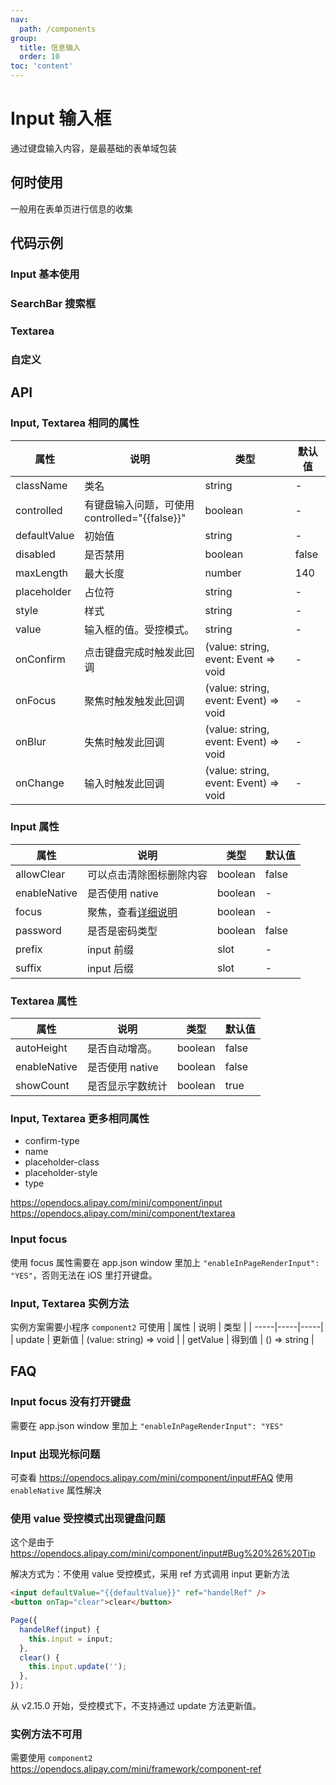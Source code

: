 ```yaml
---
nav:
  path: /components
group:
  title: 信息输入
  order: 10
toc: 'content'
---
```


# Input 输入框

<code src="../../docs/components/compatibility.tsx" inline="true"></code>

通过键盘输入内容，是最基础的表单域包装

## 何时使用

一般用在表单页进行信息的收集

## 代码示例

### Input 基本使用

<code src='pages/Input/index'></code>

### SearchBar 搜索框

<code src='pages/InputSearchBar/index'></code>

### Textarea

<code src='pages/InputTextarea/index'></code>

### 自定义

<code src='pages/InputCustom/index'></code>

## API

### Input, Textarea 相同的属性

| 属性         | 说明                                          | 类型                                  | 默认值 |
| ------------ | --------------------------------------------- | ------------------------------------- | ------ |
| className    | 类名                                          | string                                | -      |
| controlled   | 有键盘输入问题，可使用 controlled="{{false}}" | boolean                               | -      |
| defaultValue | 初始值                                        | string                                | -      |
| disabled     | 是否禁用                                      | boolean                               | false  |
| maxLength    | 最大长度                                      | number                                | 140    |
| placeholder  | 占位符                                        | string                                | -      |
| style        | 样式                                          | string                                | -      |
| value        | 输入框的值。受控模式。                        | string                                | -      |
| onConfirm    | 点击键盘完成时触发此回调                      | (value: string, event: Event => void  | -      |
| onFocus      | 聚焦时触发触发此回调                          | (value: string, event: Event) => void | -      |
| onBlur       | 失焦时触发此回调                              | (value: string, event: Event) => void | -      |
| onChange     | 输入时触发此回调                              | (value: string, event: Event) => void | -      |

### Input 属性

| 属性         | 说明                               | 类型    | 默认值 |
| ------------ | ---------------------------------- | ------- | ------ |
| allowClear   | 可以点击清除图标删除内容           | boolean | false  |
| enableNative | 是否使用 native                    | boolean | -      |
| focus        | 聚焦，查看[详细说明](#input-focus) | boolean | -      |
| password     | 是否是密码类型                     | boolean | false  |
| prefix       | input 前缀                         | slot    | -      |
| suffix       | input 后缀                         | slot    | -      |

### Textarea 属性

| 属性         | 说明             | 类型    | 默认值 |
| ------------ | ---------------- | ------- | ------ |
| autoHeight   | 是否自动增高。   | boolean | false  |
| enableNative | 是否使用 native  | boolean | false  |
| showCount    | 是否显示字数统计 | boolean | true   |

### Input, Textarea 更多相同属性

- confirm-type
- name
- placeholder-class
- placeholder-style
- type

https://opendocs.alipay.com/mini/component/input
<br />
https://opendocs.alipay.com/mini/component/textarea

### Input focus

使用 focus 属性需要在 app.json window 里加上 `"enableInPageRenderInput": "YES"`，否则无法在 iOS 里打开键盘。

### Input, Textarea 实例方法

实例方案需要小程序 `component2` 可使用
| 属性 | 说明 | 类型 |
| -----|-----|-----|
| update | 更新值 | (value: string) => void |
| getValue | 得到值 | () => string |

## FAQ

### Input focus 没有打开键盘

需要在 app.json window 里加上 `"enableInPageRenderInput": "YES"`

### Input 出现光标问题

可查看 https://opendocs.alipay.com/mini/component/input#FAQ 使用 `enableNative` 属性解决

### 使用 value 受控模式出现键盘问题

这个是由于 https://opendocs.alipay.com/mini/component/input#Bug%20%26%20Tip

解决方式为：不使用 value 受控模式，采用 ref 方式调用 input 更新方法

```html
<input defaultValue="{{defaultValue}}" ref="handelRef" />
<button onTap="clear">clear</button>
```

```js
Page({
  handelRef(input) {
    this.input = input;
  },
  clear() {
    this.input.update('');
  },
});
```

从 v2.15.0 开始，受控模式下，不支持通过 update 方法更新值。

### 实例方法不可用

需要使用 `component2` https://opendocs.alipay.com/mini/framework/component-ref
